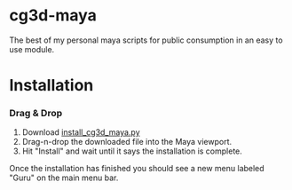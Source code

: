 # cg3d-maya
The best of my personal maya scripts for public consumption in an easy to use module.

# Installation

### Drag & Drop
1. Download [install_cg3d_maya.py](https://github.com/Nathanieljla/cg3d-maya/releases/download/v0.5.2/install_cg3d_maya.py)
2. Drag-n-drop the downloaded file into the Maya viewport.
3. Hit "Install" and wait until it says the installation is complete.

Once the installation has finished you should see a new menu labeled "Guru" on the main menu bar. 
